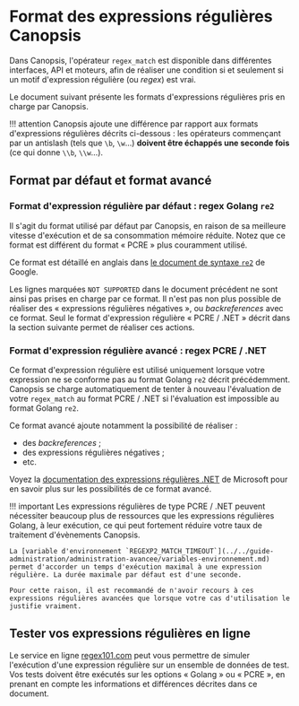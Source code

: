 # Format des expressions régulières Canopsis

Dans Canopsis, l'opérateur `regex_match` est disponible dans différentes interfaces, API et moteurs, afin de réaliser une condition si et seulement si un motif d'expression régulière (ou *regex*) est vrai.

Le document suivant présente les formats d'expressions régulières pris en charge par Canopsis.

!!! attention
    Canopsis ajoute une différence par rapport aux formats d'expressions régulières décrits ci-dessous : les opérateurs commençant par un antislash (tels que `\b`, `\w`…) **doivent être échappés une seconde fois** (ce qui donne `\\b`, `\\w`…).

## Format par défaut et format avancé

### Format d'expression régulière par défaut : regex Golang `re2`

Il s'agit du format utilisé par défaut par Canopsis, en raison de sa meilleure vitesse d'exécution et de sa consommation mémoire réduite. Notez que ce format est différent du format « PCRE » plus couramment utilisé.

Ce format est détaillé en anglais dans [le document de syntaxe `re2`](https://github.com/google/re2/wiki/Syntax) de Google.

Les lignes marquées `NOT SUPPORTED` dans le document précédent ne sont ainsi pas prises en charge par ce format. Il n'est pas non plus possible de réaliser des « expressions régulières négatives », ou *backreferences* avec ce format. Seul le format d'expression régulière « PCRE / .NET » décrit dans la section suivante permet de réaliser ces actions.

### Format d'expression régulière avancé : regex PCRE / .NET

Ce format d'expression régulière est utilisé uniquement lorsque votre expression ne se conforme pas au format Golang `re2` décrit précédemment. Canopsis se charge automatiquement de tenter à nouveau l'évaluation de votre `regex_match` au format PCRE / .NET si l'évaluation est impossible au format Golang `re2`.

Ce format avancé ajoute notamment la possibilité de réaliser :

*  des *backreferences* ;
*  des expressions régulières négatives ;
*  etc.

Voyez la [documentation des expressions régulières .NET](https://docs.microsoft.com/fr-fr/dotnet/standard/base-types/regular-expression-language-quick-reference) de Microsoft pour en savoir plus sur les possibilités de ce format avancé.

!!! important
    Les expressions régulières de type PCRE / .NET peuvent nécessiter beaucoup plus de ressources que les expressions régulières Golang, à leur exécution, ce qui peut fortement réduire votre taux de traitement d'évènements Canopsis.

    La [variable d'environnement `REGEXP2_MATCH_TIMEOUT`](../../guide-administration/administration-avancee/variables-environnement.md) permet d'accorder un temps d'exécution maximal à une expression régulière. La durée maximale par défaut est d'une seconde.

    Pour cette raison, il est recommandé de n'avoir recours à ces expressions régulières avancées que lorsque votre cas d'utilisation le justifie vraiment.

## Tester vos expressions régulières en ligne

Le service en ligne [regex101.com](https://regex101.com) peut vous permettre de simuler l'exécution d'une expression régulière sur un ensemble de données de test. Vos tests doivent être exécutés sur les options « Golang » ou « PCRE », en prenant en compte les informations et différences décrites dans ce document.
